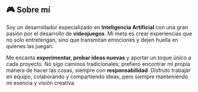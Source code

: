 ## 🎮 Sobre mí  

Soy un desarrollador especializado en **Inteligencia Artificial** con una gran pasión por el desarrollo de **videojuegos**. Mi meta es crear experiencias que no solo entretengan, sino que transmitan emociones y dejen huella en quienes las juegan.  

Me encanta **experimentar, probar ideas nuevas** y aportar un toque único a cada proyecto. No sigo caminos tradicionales; prefiero encontrar mi propia manera de hacer las cosas, siempre con **responsabilidad**. Disfruto trabajar en equipo, colaborando y compartiendo ideas, pero siempre manteniendo mi esencia y visión creativa.  